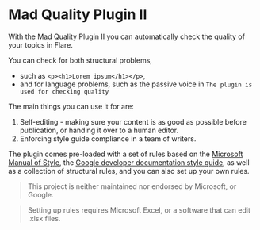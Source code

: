 # Mad Quality Plugin II 
With the Mad Quality Plugin II you can automatically check the quality of your topics in Flare. 

You can check for both structural problems, 
- such as `<p><h1>Lorem ipsum</h1></p>`, 
- and for language problems, such as the passive voice in `The plugin is used for checking quality`

The main things you can use it for are:
1. Self-editing - making sure your content is as good as possible before publication, or handing it over to a human editor. 
2. Enforcing style guide compliance in a team of writers. 

The plugin comes pre-loaded with a set of rules based on the [Microsoft Manual of Style](https://docs.microsoft.com/en-us/style-guide/welcome/), the [Google developer documentation style guide](https://developers.google.com/style),  as well as a collection of structural rules, and you can also set up your own rules.

> This project is neither maintained nor endorsed by Microsoft, or Google.

> Setting up rules requires Microsoft Excel, or a software that can edit .xlsx files. 


